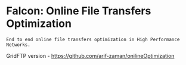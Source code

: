 # Falcon: Online File Transfers Optimization
    End to end online file transfers optimization in High Performance Networks. 
    
GridFTP version - https://github.com/arif-zaman/onilineOptimization
    


